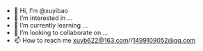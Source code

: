 - 👋 Hi, I’m @xuyibao
- 👀 I’m interested in ...
- 🌱 I’m currently learning ...
- 💞️ I’m looking to collaborate on ...
- 📫 How to reach me xuyb622@163.com//1499109052@qq.com

<!---
xuyibao/xuyibao is a ✨ special ✨ repository because its `README.md` (this file) appears on your GitHub profile.
You can click the Preview link to take a look at your changes.
--->

